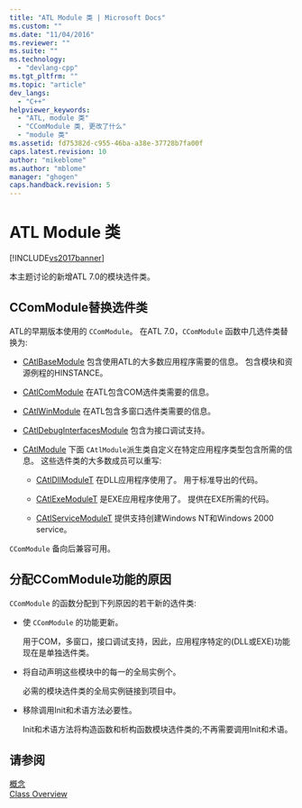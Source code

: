 ```yaml
---
title: "ATL Module 类 | Microsoft Docs"
ms.custom: ""
ms.date: "11/04/2016"
ms.reviewer: ""
ms.suite: ""
ms.technology: 
  - "devlang-cpp"
ms.tgt_pltfrm: ""
ms.topic: "article"
dev_langs: 
  - "C++"
helpviewer_keywords: 
  - "ATL, module 类"
  - "CComModule 类, 更改了什么"
  - "module 类"
ms.assetid: fd75382d-c955-46ba-a38e-37728b7fa00f
caps.latest.revision: 10
author: "mikeblome"
ms.author: "mblome"
manager: "ghogen"
caps.handback.revision: 5
---
```

# ATL Module 类
[!INCLUDE[vs2017banner](../assembler/inline/includes/vs2017banner.md)]

本主题讨论的新增ATL 7.0的模块选件类。  
  
## CComModule替换选件类  
 ATL的早期版本使用的 `CComModule`。  在ATL 7.0，`CComModule` 函数中几选件类替换为:  
  
-   [CAtlBaseModule](../atl/reference/catlbasemodule-class.md) 包含使用ATL的大多数应用程序需要的信息。  包含模块和资源例程的HINSTANCE。  
  
-   [CAtlComModule](../atl/reference/catlcommodule-class.md) 在ATL包含COM选件类需要的信息。  
  
-   [CAtlWinModule](../atl/reference/catlwinmodule-class.md) 在ATL包含多窗口选件类需要的信息。  
  
-   [CAtlDebugInterfacesModule](../atl/reference/catldebuginterfacesmodule-class.md) 包含为接口调试支持。  
  
-   [CAtlModule](../atl/reference/catlmodule-class.md) 下面 `CAtlModule`派生类自定义在特定应用程序类型包含所需的信息。  这些选件类的大多数成员可以重写:  
  
    -   [CAtlDllModuleT](../atl/reference/catldllmodulet-class.md) 在DLL应用程序使用了。  用于标准导出的代码。  
  
    -   [CAtlExeModuleT](../atl/reference/catlexemodulet-class.md) 是EXE应用程序使用了。  提供在EXE所需的代码。  
  
    -   [CAtlServiceModuleT](../atl/reference/catlservicemodulet-class.md) 提供支持创建Windows NT和Windows 2000 service。  
  
 `CComModule` 备向后兼容可用。  
  
## 分配CComModule功能的原因  
 `CComModule` 的函数分配到下列原因的若干新的选件类:  
  
-   使 `CComModule` 的功能更新。  
  
     用于COM，多窗口，接口调试支持，因此，应用程序特定的\(DLL或EXE\)功能现在是单独选件类。  
  
-   将自动声明这些模块中的每一的全局实例个。  
  
     必需的模块选件类的全局实例链接到项目中。  
  
-   移除调用Init和术语方法必要性。  
  
     Init和术语方法将构造函数和析构函数模块选件类的;不再需要调用Init和术语。  
  
## 请参阅  
 [概念](../atl/active-template-library-atl-concepts.md)   
 [Class Overview](../atl/atl-class-overview.md)
